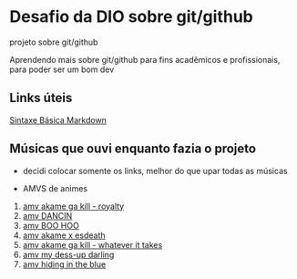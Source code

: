 # Desafio da DIO sobre git/github
projeto sobre git/github

Aprendendo mais sobre git/github para fins acadêmicos e profissionais, para poder ser um bom dev

## Links úteis 
[Sintaxe Básica Markdown](https://www.markdownguide.org/basic-syntax/)

## Músicas que ouvi enquanto fazia o projeto 

- decidi colocar somente os links, melhor do que upar todas as músicas

- AMVS de animes

1. [amv akame ga kill - royalty](https://www.youtube.com/watch?v=v76BADJ054Y)
2. [amv DANCIN](https://www.youtube.com/watch?v=1FfKRywRoZo)
3. [amv BOO HOO](https://www.youtube.com/watch?v=sU4U9xLiiTM)
4. [amv akame x esdeath](https://www.youtube.com/watch?v=17f2tKux3XY)
5. [amv akame ga kill - whatever it takes](https://www.youtube.com/watch?v=hxAaOFHMTyc)
6. [amv my dess-up darling](https://www.youtube.com/watch?v=Pfl9Nn6bnDg)
7. [amv hiding in the blue](https://www.youtube.com/watch?v=MC3uf6WSwTs)

